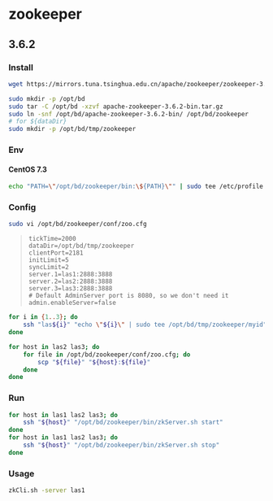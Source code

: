 # zookeeper

## 3.6.2

### Install

```bash
wget https://mirrors.tuna.tsinghua.edu.cn/apache/zookeeper/zookeeper-3.6.2/apache-zookeeper-3.6.2-bin.tar.gz
```

```bash
sudo mkdir -p /opt/bd
sudo tar -C /opt/bd -xzvf apache-zookeeper-3.6.2-bin.tar.gz
sudo ln -snf /opt/bd/apache-zookeeper-3.6.2-bin/ /opt/bd/zookeeper
# for ${dataDir}
sudo mkdir -p /opt/bd/tmp/zookeeper
```

### Env

#### CentOS 7.3

```bash
echo "PATH=\"/opt/bd/zookeeper/bin:\${PATH}\"" | sudo tee /etc/profile.d/zookeeper.sh
```

### Config

```bash
sudo vi /opt/bd/zookeeper/conf/zoo.cfg
```

> ```
> tickTime=2000
> dataDir=/opt/bd/tmp/zookeeper
> clientPort=2181
> initLimit=5
> syncLimit=2
> server.1=las1:2888:3888
> server.2=las2:2888:3888
> server.3=las3:2888:3888
> # Default AdminServer port is 8080, so we don't need it
> admin.enableServer=false
> ```

```bash
for i in {1..3}; do
    ssh "las${i}" "echo \"${i}\" | sudo tee /opt/bd/tmp/zookeeper/myid"
done
```

```bash
for host in las2 las3; do
    for file in /opt/bd/zookeeper/conf/zoo.cfg; do
        scp "${file}" "${host}:${file}"
    done
done
```

### Run

```bash
for host in las1 las2 las3; do
    ssh "${host}" "/opt/bd/zookeeper/bin/zkServer.sh start"
done
for host in las1 las2 las3; do
    ssh "${host}" "/opt/bd/zookeeper/bin/zkServer.sh stop"
done
```

### Usage

```bash
zkCli.sh -server las1
```
